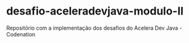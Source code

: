 # desafio-aceleradevjava-modulo-II
Repositório com a implementação dos desafios do Acelera Dev Java - Codenation
